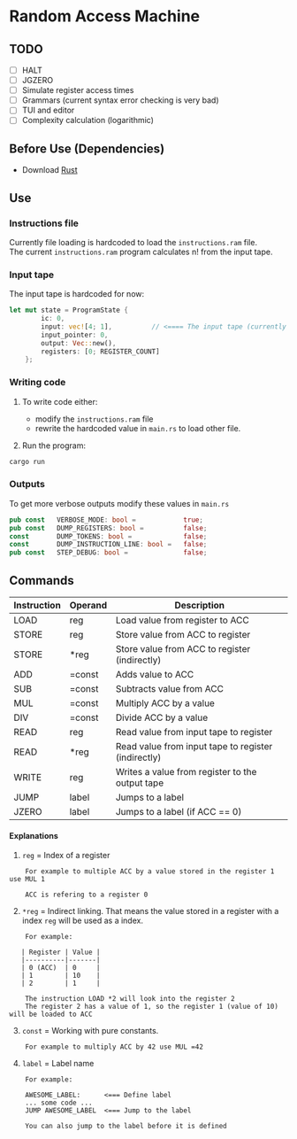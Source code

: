 # Random Access Machine

## TODO
* [ ] HALT
* [ ] JGZERO
* [ ] Simulate register access times
* [ ] Grammars (current syntax error checking is very bad)
* [ ] TUI and editor
* [ ] Complexity calculation (logarithmic)

## Before Use (Dependencies)
* Download [Rust](https://www.rust-lang.org/)

## Use

### Instructions file

Currently file loading is hardcoded to load the `instructions.ram` file. <br>
The current `instructions.ram` program calculates n! from the input tape.

### Input tape
The input tape is hardcoded for now:
```rust
let mut state = ProgramState {
        ic: 0,
        input: vec![4; 1],          // <==== The input tape (currently consist of one number 4)
        input_pointer: 0,
        output: Vec::new(),
        registers: [0; REGISTER_COUNT]
    };
```

### Writing code

1) To write code either:
    * modify the `instructions.ram` file
    * rewrite the hardcoded value in `main.rs` to load other file.

2) Run the program:
```bash
cargo run
```

### Outputs

To get more verbose outputs modify these values in `main.rs`
```rust
pub const   VERBOSE_MODE: bool =            true;
pub const   DUMP_REGISTERS: bool =          false;
const       DUMP_TOKENS: bool =             false;
const       DUMP_INSTRUCTION_LINE: bool =   false;
pub const   STEP_DEBUG: bool =              false;
```

## Commands

| Instruction | Operand | Description                                         |
|-------------|---------|-----------------------------------------------------|
| LOAD        | reg     | Load value from register to ACC                     |
| STORE       | reg     | Store value from ACC to register                    |
| STORE       | *reg    | Store value from ACC to register (indirectly)       |
| ADD         | =const  | Adds value to ACC                                   |
| SUB         | =const  | Subtracts value from ACC                            |
| MUL         | =const  | Multiply ACC by a value                             |
| DIV         | =const  | Divide ACC by a value                               |
| READ        | reg     | Read value from input tape to register              |
| READ        | *reg    | Read value from input tape to register (indirectly) |
| WRITE       | reg     | Writes a value from register to the output tape     |
| JUMP        | label   | Jumps to a label                                    |
| JZERO      | label   | Jumps to a label (if ACC == 0)                      |

#### Explanations
1) `reg` = Index of a register
```   
    For example to multiple ACC by a value stored in the register 1 use MUL 1
    
    ACC is refering to a register 0
```
2) `*reg` = Indirect linking. That means the value stored in a register with a index `reg` will be used as a index.
```
    For example:
   
   | Register | Value |
   |----------|-------|
   | 0 (ACC)  | 0     |
   | 1        | 10    |
   | 2        | 1     |
   
    The instruction LOAD *2 will look into the register 2
    The register 2 has a value of 1, so the register 1 (value of 10) will be loaded to ACC
```
3) `const` = Working with pure constants.
```    
    For example to multiply ACC by 42 use MUL =42
```
4) `label` = Label name
```
    For example:
    
    AWESOME_LABEL:      <=== Define label
    ... some code ...
    JUMP AWESOME_LABEL  <=== Jump to the label
    
    You can also jump to the label before it is defined
```